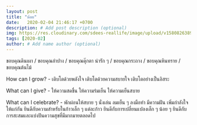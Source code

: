 ```yaml
---
layout: post
title: "ห้อย"
date:   2020-02-04 21:46:17 +0700
description: # Add post description (optional)
img: https://res.cloudinary.com/sdees-reallife/image/upload/v1580826389/IMG_0626.jpg # Add image post (optional)
tags: [2020-02]
author: # Add name author (optional)
---
```

ขอบคุณดินเผา / ขอบคุณลำปาง / ขอบคุณตุ๊กตา น่ารัก ๆ / ขอบคุณกระถาง / ขอบคุณหินทราย / ขอบคุณต้นไม้

<i class="fa fa-child" style="color:plum"></i>

How can I grow? - เติบโตด้วยพลังใจ เติบโตด้วยความสบายใจ เติบโตอย่างเป็นอิสระ

What can I give? - ให้ความสดชื่น ให้ความร่มเย็น ให้ความเย็นสบาย

What can I celebrate? - พักผ่อนให้สบาย ๆ นั่งเล่น ลมเย็น ๆ ลงมือทำ มีความฝัน เพิ่มกำลังใจให้แก่กัน ยินดีกับความสำหรับในก้าวเล็ก ๆ แต่ละก้าว ยินดีกับการเปลี่ยนแปลงเล็ก ๆ น้อย ๆ ยินดีกับการสะสมและแบ่งปันความสุขที่มีมากมายตลอดไป
